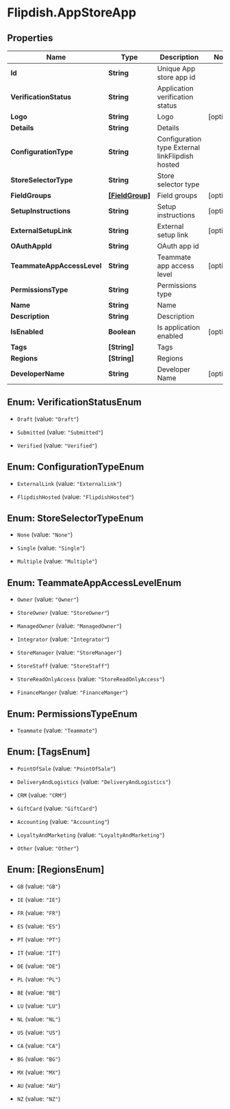 # Flipdish.AppStoreApp

## Properties
Name | Type | Description | Notes
------------ | ------------- | ------------- | -------------
**Id** | **String** | Unique App store app id | 
**VerificationStatus** | **String** | Application verification status | 
**Logo** | **String** | Logo | [optional] 
**Details** | **String** | Details | 
**ConfigurationType** | **String** | Configuration type  <example>External link</example><example>Flipdish hosted</example> | 
**StoreSelectorType** | **String** | Store selector type | 
**FieldGroups** | [**[FieldGroup]**](FieldGroup.md) | Field groups | [optional] 
**SetupInstructions** | **String** | Setup instructions | [optional] 
**ExternalSetupLink** | **String** | External setup link | [optional] 
**OAuthAppId** | **String** | OAuth app id | 
**TeammateAppAccessLevel** | **String** | Teammate app access level | [optional] 
**PermissionsType** | **String** | Permissions type | 
**Name** | **String** | Name | 
**Description** | **String** | Description | 
**IsEnabled** | **Boolean** | Is application enabled | [optional] 
**Tags** | **[String]** | Tags | 
**Regions** | **[String]** | Regions | 
**DeveloperName** | **String** | Developer Name | [optional] 


<a name="VerificationStatusEnum"></a>
## Enum: VerificationStatusEnum


* `Draft` (value: `"Draft"`)

* `Submitted` (value: `"Submitted"`)

* `Verified` (value: `"Verified"`)




<a name="ConfigurationTypeEnum"></a>
## Enum: ConfigurationTypeEnum


* `ExternalLink` (value: `"ExternalLink"`)

* `FlipdishHosted` (value: `"FlipdishHosted"`)




<a name="StoreSelectorTypeEnum"></a>
## Enum: StoreSelectorTypeEnum


* `None` (value: `"None"`)

* `Single` (value: `"Single"`)

* `Multiple` (value: `"Multiple"`)




<a name="TeammateAppAccessLevelEnum"></a>
## Enum: TeammateAppAccessLevelEnum


* `Owner` (value: `"Owner"`)

* `StoreOwner` (value: `"StoreOwner"`)

* `ManagedOwner` (value: `"ManagedOwner"`)

* `Integrator` (value: `"Integrator"`)

* `StoreManager` (value: `"StoreManager"`)

* `StoreStaff` (value: `"StoreStaff"`)

* `StoreReadOnlyAccess` (value: `"StoreReadOnlyAccess"`)

* `FinanceManger` (value: `"FinanceManger"`)




<a name="PermissionsTypeEnum"></a>
## Enum: PermissionsTypeEnum


* `Teammate` (value: `"Teammate"`)




<a name="[TagsEnum]"></a>
## Enum: [TagsEnum]


* `PointOfSale` (value: `"PointOfSale"`)

* `DeliveryAndLogistics` (value: `"DeliveryAndLogistics"`)

* `CRM` (value: `"CRM"`)

* `GiftCard` (value: `"GiftCard"`)

* `Accounting` (value: `"Accounting"`)

* `LoyaltyAndMarketing` (value: `"LoyaltyAndMarketing"`)

* `Other` (value: `"Other"`)




<a name="[RegionsEnum]"></a>
## Enum: [RegionsEnum]


* `GB` (value: `"GB"`)

* `IE` (value: `"IE"`)

* `FR` (value: `"FR"`)

* `ES` (value: `"ES"`)

* `PT` (value: `"PT"`)

* `IT` (value: `"IT"`)

* `DE` (value: `"DE"`)

* `PL` (value: `"PL"`)

* `BE` (value: `"BE"`)

* `LU` (value: `"LU"`)

* `NL` (value: `"NL"`)

* `US` (value: `"US"`)

* `CA` (value: `"CA"`)

* `BG` (value: `"BG"`)

* `MX` (value: `"MX"`)

* `AU` (value: `"AU"`)

* `NZ` (value: `"NZ"`)




